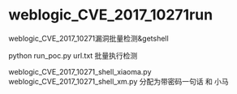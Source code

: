 # weblogic_CVE_2017_10271run
weblogic_CVE_2017_10271漏洞批量检测&amp;getshell


python run_poc.py url.txt  批量执行检测

weblogic_CVE_2017_10271_shell_xiaoma.py   weblogic_CVE_2017_10271_shell_xm.py 分配为带密码一句话 和 小马

